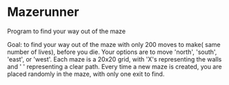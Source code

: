 # Mazerunner
Program to find your way out of the maze

Goal: to find your way out of the maze with only 200 moves to make( same number of lives), before you die.
Your options are to move 'north', 'south', 'east', or 'west'. Each maze is a 20x20 grid, with 'X's representing the walls and ' ' representing a clear path. Every time a new maze is created, you are placed randomly in the maze, with only one exit to find.

